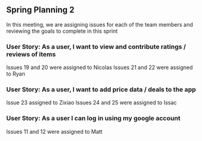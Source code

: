 ## Spring Planning 2

In this meeting, we are assigning issues for each of the team members and reviewing the goals to complete in this sprint

### User Story: As a user, I want to view and contribute ratings / reviews of items
Issues 19 and 20 were assigned to Nicolas
Issues 21 and 22 were assigned to Ryan

### User Story: As a user, I want to add price data / deals to the app
Issue 23 assigned to Zixiao
Issues 24 and 25 were assigned to Issac

### User Story: As a user I can log in using my google account
Issues 11 and 12 were assigned to Matt
